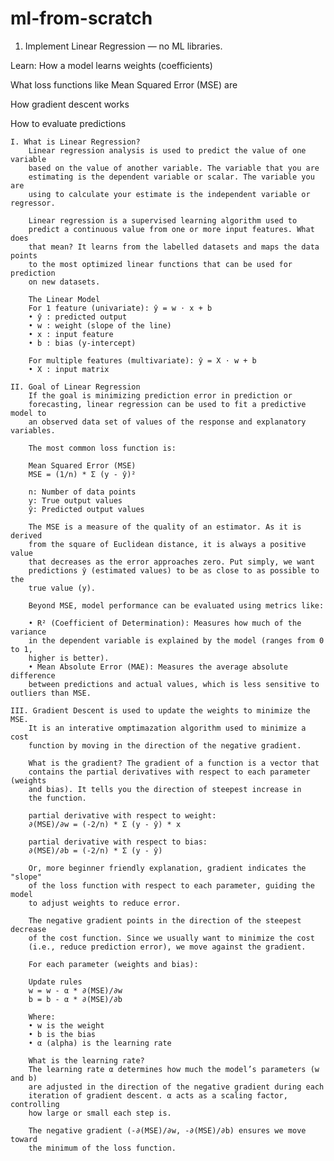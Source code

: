 # ml-from-scratch

1. Implement Linear Regression — no ML libraries.

Learn:
How a model learns weights (coefficients)

What loss functions like Mean Squared Error (MSE) are

How gradient descent works

How to evaluate predictions

    I. What is Linear Regression? 
        Linear regression analysis is used to predict the value of one variable
        based on the value of another variable. The variable that you are
        estimating is the dependent variable or scalar. The variable you are
        using to calculate your estimate is the independent variable or regressor.

        Linear regression is a supervised learning algorithm used to 
        predict a continuous value from one or more input features. What does 
        that mean? It learns from the labelled datasets and maps the data points 
        to the most optimized linear functions that can be used for prediction 
        on new datasets.

        The Linear Model
        For 1 feature (univariate): ŷ = w ⋅ x + b
        • ŷ : predicted output
        • w : weight (slope of the line)
        • x : input feature
        • b : bias (y-intercept)

        For multiple features (multivariate): ŷ = X ⋅ w + b
        • X : input matrix

    II. Goal of Linear Regression
        If the goal is minimizing prediction error in prediction or
        forecasting, linear regression can be used to fit a predictive model to
        an observed data set of values of the response and explanatory variables.
        
        The most common loss function is: 

        Mean Squared Error (MSE)
        MSE = (1/n) * Σ (y - ŷ)²

        n: Number of data points
        y: True output values
        ŷ: Predicted output values

        The MSE is a measure of the quality of an estimator. As it is derived
        from the square of Euclidean distance, it is always a positive value
        that decreases as the error approaches zero. Put simply, we want
        predictions ŷ (estimated values) to be as close to as possible to the
        true value (y).

        Beyond MSE, model performance can be evaluated using metrics like:

        • R² (Coefficient of Determination): Measures how much of the variance
        in the dependent variable is explained by the model (ranges from 0 to 1,
        higher is better).
        • Mean Absolute Error (MAE): Measures the average absolute difference
        between predictions and actual values, which is less sensitive to outliers than MSE.

    III. Gradient Descent is used to update the weights to minimize the MSE.
        It is an interative omptimazation algorithm used to minimize a cost
        function by moving in the direction of the negative gradient.

        What is the gradient? The gradient of a function is a vector that
        contains the partial derivatives with respect to each parameter (weights
        and bias). It tells you the direction of steepest increase in
        the function. 

        partial derivative with respect to weight:
        ∂(MSE)/∂w = (-2/n) * Σ (y - ŷ) * x

        partial derivative with respect to bias:
        ∂(MSE)/∂b = (-2/n) * Σ (y - ŷ)
    
        Or, more beginner friendly explanation, gradient indicates the "slope"
        of the loss function with respect to each parameter, guiding the model
        to adjust weights to reduce error.

        The negative gradient points in the direction of the steepest decrease
        of the cost function. Since we usually want to minimize the cost
        (i.e., reduce prediction error), we move against the gradient.

        For each parameter (weights and bias):

        Update rules
        w = w - α * ∂(MSE)/∂w
        b = b - α * ∂(MSE)/∂b

        Where:
        • w is the weight
        • b is the bias
        • α (alpha) is the learning rate

        What is the learning rate? 
        The learning rate α determines how much the model’s parameters (w and b)
        are adjusted in the direction of the negative gradient during each
        iteration of gradient descent. α acts as a scaling factor, controlling 
        how large or small each step is.

        The negative gradient (-∂(MSE)/∂w, -∂(MSE)/∂b) ensures we move toward
        the minimum of the loss function.
